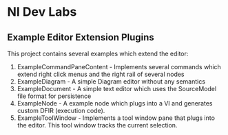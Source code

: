 ﻿# NI Dev Labs
## Example Editor Extension Plugins 

This project contains several examples which extend the editor:

1. ExampleCommandPaneContent - Implements several commands which extend right click menus and the right rail of several nodes
2. ExampleDiagram - A simple Diagram editor without any semantics
3. ExampleDocument - A simple text editor which uses the SourceModel file format for persistence
4. ExampleNode - A example node which plugs into a VI and generates custom DFIR (execution code).
5. ExampleToolWindow - Implements a tool window pane that plugs into the editor.  This tool window tracks the current selection.